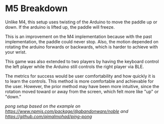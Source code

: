 # M5 Breakdown

Unlike M4, this setup uses twisting of the Arduino to move the paddle up or down. If the arduino is lifted up, the paddle will freeze.

This is an improvement on the M4 implementation because with the past implementation, the paddle could never stop. Also, the motion depended on rotating the arduino forwards or backwards, which is harder to achieve with your wrist.

This game was also extended to two players by having the keyboard control the left player while the Arduino still controls the right player via BLE.

The metrics for success would be user comfortability and how quickly it is to learn the controls. This method is more comfortable and achievable for the user. However, the prior method may have been more intuitive, since the rotation moved toward or away from the screen, which felt more like "up" or "down."

*pong setup based on the example on https://www.npmjs.com/package/@abandonware/noble and https://github.com/ajmalmohad/ping-pong*
